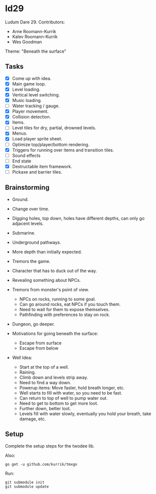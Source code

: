 # ld29

Ludum Dare 29. Contributors:

  * Arne Roomann-Kurrik
  * Kalev Roomann-Kurrik
  * Wes Goodman

Theme: "Beneath the surface"

## Tasks

  * [x] Come up with idea.
  * [x] Main game loop.
  * [x] Level loading.
  * [x] Vertical level switching.
  * [x] Music loading.
  * [ ] Water tracking / gauge.
  * [x] Player movement.
  * [x] Collision detection.
  * [x] Items.
  * [ ] Level tiles for dry, partial, drowned levels.
  * [x] Menus.
  * [x] Load player sprite sheet.
  * [ ] Optimize top/player/bottom rendering.
  * [x] Triggers for running over items and transition tiles.
  * [ ] Sound effects
  * [ ] End state
  * [x] Destructable item framework.
  * [ ] Pickaxe and barrier tiles.

## Brainstorming

  * Ground.
  * Change over time.
  * Digging holes, top down, holes have different depths,
    can only go adjacent levels.
  * Submarine.
  * Underground pathways.
  * More depth than initially expected.
  * Tremors the game.
  * Character that has to duck out of the way.
  * Revealing something about NPCs.
  * Tremors from monster's point of view.
    * NPCs on rocks, running to some goal.
    * Can go around rocks, eat NPCs if you touch them.
    * Need to wait for them to expose themselves.
    * Pathfinding with preferences to stay on rock.
  * Dungeon, go deeper.
  * Motivations for going beneath the surface:
    * Escape from surface
    * Escape from below

  * Well Idea:
    * Start at the top of a well.
    * Raining.
    * Climb down and levels strip away.
    * Need to find a way down.
    * Powerup items: Move faster, hold breath longer, etc.
    * Well starts to fill with water, so you need to be fast.
    * Can return to top of well to pump water out.
    * Need to get to bottom to get more loot.
    * Further down, better loot.
    * Levels fill with water slowly, eventually you
      hold your breath, take damage, etc.

## Setup

Complete the setup steps for the twodee lib.

Also:

	go get -u github.com/kurrik/tmxgo

Run:

	git submodule init
	git submodule update
